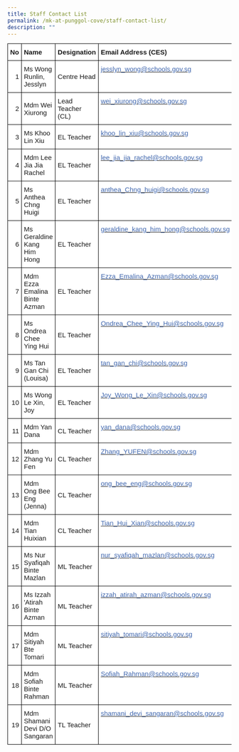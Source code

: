 ```yaml
---
title: Staff Contact List
permalink: /mk-at-punggol-cove/staff-contact-list/
description: ""
---
```

<style type="text/css">
.tg  {border-collapse:collapse;border-spacing:0;margin:0px auto;}
.tg td{border-color:black;border-style:solid;border-width:1px;font-family:Arial, sans-serif;font-size:14px;
  overflow:hidden;padding:10px 5px;word-break:normal;}
.tg th{border-color:black;border-style:solid;border-width:1px;font-family:Arial, sans-serif;font-size:14px;
  font-weight:normal;overflow:hidden;padding:10px 5px;word-break:normal;}
.tg .tg-fqrb{background-color:#FFF;font-size:15px;text-align:left;vertical-align:middle}
.tg .tg-bio8{background-color:#FFF;font-size:15px;font-weight:bold;text-align:left;vertical-align:top}
.tg .tg-kdnw{background-color:#FFF;font-size:15px;text-align:right;vertical-align:middle}
.tg .tg-ifa4{background-color:#FFF;color:#4067AE;font-size:15px;text-align:left;vertical-align:top}
</style>
<table class="tg">
<tbody>
  <tr>
    <td class="tg-bio8">No</td>
    <td class="tg-bio8">Name</td>
    <td class="tg-bio8">Designation</td>
    <td class="tg-bio8">Email Address (CES)</td>
  </tr>
  <tr>
    <td class="tg-kdnw">1</td>
    <td class="tg-fqrb">Ms Wong Runlin, Jesslyn</td>
    <td class="tg-fqrb">Centre Head</td>
    <td class="tg-ifa4"><a href="mailto:jesslyn_wong@schools.gov.sg"><span style="text-decoration:none;color:#4067AE">jesslyn_wong@schools.gov.sg</span></a></td>
  </tr>
  <tr>
    <td class="tg-kdnw">2</td>
    <td class="tg-fqrb">Mdm Wei Xiurong</td>
    <td class="tg-fqrb">Lead Teacher<br>(CL)</td>
    <td class="tg-ifa4"><a href="mailto:wei_xiurong@schools.gov.sg"><span style="text-decoration:none;color:#4067AE">wei_xiurong@schools.gov.sg</span></a></td>
  </tr>
  <tr>
    <td class="tg-kdnw">3</td>
    <td class="tg-fqrb">Ms Khoo Lin Xiu</td>
    <td class="tg-fqrb">EL Teacher</td>
    <td class="tg-ifa4"><a href="mailto:khoo_lin_xiu@schools.gov.sg"><span style="text-decoration:none;color:#4067AE">khoo_lin_xiu@schools.gov.sg</span></a></td>
  </tr>
  <tr>
    <td class="tg-kdnw">4</td>
    <td class="tg-fqrb">Mdm Lee Jia Jia Rachel</td>
    <td class="tg-fqrb">EL Teacher</td>
    <td class="tg-ifa4"><a href="mailto:lee_jia_jia_rachel@schools.gov.sg"><span style="text-decoration:none;color:#4067AE">lee_jia_jia_rachel@schools.gov.sg</span></a></td>
  </tr>
  <tr>
    <td class="tg-kdnw">5</td>
    <td class="tg-fqrb">Ms Anthea Chng Huigi</td>
    <td class="tg-fqrb">EL Teacher</td>
    <td class="tg-ifa4"><a href="mailto:anthea_Chng_huigi@schools.gov.sg"><span style="text-decoration:none;color:#4067AE">anthea_Chng_huigi@schools.gov.sg</span></a></td>
  </tr>
  <tr>
    <td class="tg-kdnw">6</td>
    <td class="tg-fqrb">Ms Geraldine Kang Him Hong</td>
    <td class="tg-fqrb">EL Teacher</td>
    <td class="tg-ifa4"><a href="mailto:geraldine_kang_him_hong@schools.gov.sg"><span style="text-decoration:none;color:#4067AE">geraldine_kang_him_hong@schools.gov.sg</span></a></td>
  </tr>
  <tr>
    <td class="tg-kdnw">7</td>
    <td class="tg-fqrb">Mdm Ezza Emalina Binte Azman</td>
    <td class="tg-fqrb">EL Teacher</td>
    <td class="tg-ifa4"><a href="mailto:Ezza_Emalina_Azman@schools.gov.sg"><span style="text-decoration:none;color:#4067AE">Ezza_Emalina_Azman@schools.gov.sg</span></a></td>
  </tr>
  <tr>
    <td class="tg-kdnw">8</td>
    <td class="tg-fqrb">Ms Ondrea Chee Ying Hui</td>
    <td class="tg-fqrb">EL Teacher</td>
    <td class="tg-ifa4"><a href="mailto:Ondrea_Chee_Ying_Hui@schools.gov.sg"><span style="text-decoration:none;color:#4067AE">Ondrea_Chee_Ying_Hui@schools.gov.sg</span></a></td>
  </tr>
  <tr>
    <td class="tg-kdnw">9</td>
    <td class="tg-fqrb">Ms Tan Gan Chi (Louisa)</td>
    <td class="tg-fqrb">EL Teacher</td>
    <td class="tg-ifa4"><a href="mailto:tan_gan_chi@schools.gov.sg"><span style="text-decoration:none;color:#4067AE">tan_gan_chi@schools.gov.sg</span></a></td>
  </tr>
  <tr>
    <td class="tg-kdnw">10</td>
    <td class="tg-fqrb">Ms Wong Le Xin, Joy</td>
    <td class="tg-fqrb">EL Teacher</td>
    <td class="tg-ifa4"><a href="mailto:Joy_Wong_Le_Xin@schools.gov.sg"><span style="text-decoration:none;color:#4067AE">Joy_Wong_Le_Xin@schools.gov.sg</span></a></td>
  </tr>
  <tr>
    <td class="tg-kdnw">11</td>
    <td class="tg-fqrb">Mdm Yan Dana</td>
    <td class="tg-fqrb">CL Teacher</td>
    <td class="tg-ifa4"><a href="mailto:yan_dana@schools.gov.sg"><span style="text-decoration:none;color:#4067AE">yan_dana@schools.gov.sg</span></a></td>
  </tr>
  <tr>
    <td class="tg-kdnw">12</td>
    <td class="tg-fqrb">Mdm Zhang Yu Fen</td>
    <td class="tg-fqrb">CL Teacher</td>
    <td class="tg-ifa4"><a href="mailto:Zhang_YUFEN@schools.gov.sg"><span style="text-decoration:none;color:#4067AE">Zhang_YUFEN@schools.gov.sg</span></a></td>
  </tr>
  <tr>
    <td class="tg-kdnw">13</td>
    <td class="tg-fqrb">Mdm Ong Bee Eng (Jenna)</td>
    <td class="tg-fqrb">CL Teacher</td>
    <td class="tg-ifa4"><a href="mailto:ong_bee_eng@schools.gov.sg"><span style="text-decoration:none;color:#4067AE">ong_bee_eng@schools.gov.sg</span></a></td>
  </tr>
  <tr>
    <td class="tg-kdnw">14</td>
    <td class="tg-fqrb">Mdm Tian Huixian</td>
    <td class="tg-fqrb">CL Teacher</td>
    <td class="tg-ifa4"><a href="mailto:Tian_Hui_Xian@schools.gov.sg"><span style="text-decoration:none;color:#4067AE">Tian_Hui_Xian@schools.gov.sg</span></a></td>
  </tr>
  <tr>
    <td class="tg-kdnw">15</td>
    <td class="tg-fqrb">Ms Nur Syafiqah Binte Mazlan</td>
    <td class="tg-fqrb">ML Teacher</td>
    <td class="tg-ifa4"><a href="mailto:nur_syafiqah_mazlan@schools.gov.sg"><span style="text-decoration:none;color:#4067AE">nur_syafiqah_mazlan@schools.gov.sg</span></a></td>
  </tr>
  <tr>
    <td class="tg-kdnw">16</td>
    <td class="tg-fqrb">Ms Izzah 'Atirah Binte Azman</td>
    <td class="tg-fqrb">ML Teacher</td>
    <td class="tg-ifa4"><a href="mailto:izzah_atirah_azman@schools.gov.sg"><span style="text-decoration:none;color:#4067AE">izzah_atirah_azman@schools.gov.sg</span></a></td>
  </tr>
  <tr>
    <td class="tg-kdnw">17</td>
    <td class="tg-fqrb">Mdm Sitiyah Bte Tomari</td>
    <td class="tg-fqrb">ML Teacher</td>
    <td class="tg-ifa4"><a href="mailto:sitiyah_tomari@schools.gov.sg"><span style="text-decoration:none;color:#4067AE">sitiyah_tomari@schools.gov.sg</span></a></td>
  </tr>
  <tr>
    <td class="tg-kdnw">18</td>
    <td class="tg-fqrb">Mdm Sofiah Binte Rahman</td>
    <td class="tg-fqrb">ML Teacher</td>
    <td class="tg-ifa4"><a href="mailto:Sofiah_Rahman@schools.gov.sg"><span style="text-decoration:none;color:#4067AE">Sofiah_Rahman@schools.gov.sg</span></a></td>
  </tr>
  <tr>
    <td class="tg-kdnw">19</td>
    <td class="tg-fqrb">Mdm Shamani Devi D/O Sangaran</td>
    <td class="tg-fqrb">TL Teacher</td>
    <td class="tg-ifa4"><a href="mailto:shamani_devi_sangaran@schools.gov.sg"><span style="text-decoration:none;color:#4067AE">shamani_devi_sangaran@schools.gov.sg</span></a></td>
  </tr>
</tbody>
</table>